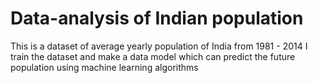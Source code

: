 # Data-analysis of Indian population
This is a dataset of average yearly population of India from 1981 - 2014
I train the dataset and make a data model which can predict the future population using machine learning algorithms 



